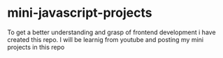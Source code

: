 # mini-javascript-projects
To get a better understanding and  grasp of frontend development i have created this repo.
I will be learnig from youtube and posting my mini projects in this repo
